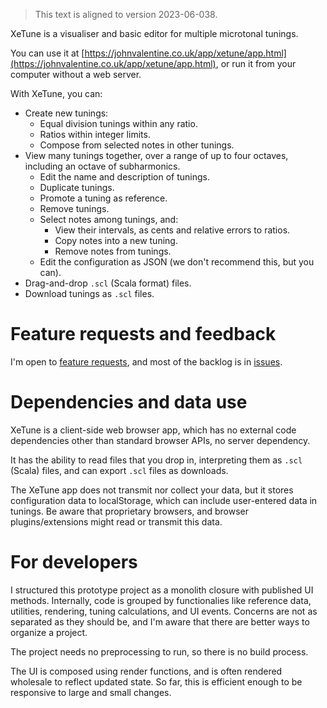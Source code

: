> This text is aligned to version 2023-06-038.

XeTune is a visualiser and basic editor for multiple microtonal tunings.

You can use it at [https://johnvalentine.co.uk/app/xetune/app.html](https://johnvalentine.co.uk/app/xetune/app.html), or run it from your computer without a web server.

With XeTune, you can:
- Create new tunings:
  - Equal division tunings within any ratio.
  - Ratios within integer limits.
  - Compose from selected notes in other tunings.
- View many tunings together, over a range of up to four octaves, including an octave of subharmonics.
  - Edit the name and description of tunings.
  - Duplicate tunings.
  - Promote a tuning as reference.
  - Remove tunings.
  - Select notes among tunings, and:
    - View their intervals, as cents and relative errors to ratios.
    - Copy notes into a new tuning.
    - Remove notes from tunings.
  - Edit the configuration as JSON (we don't recommend this, but you can).
- Drag-and-drop `.scl` (Scala format) files.
- Download tunings as `.scl` files.

# Feature requests and feedback

I'm open to [feature requests](https://github.com/j5v/xetune/labels/enhancement), and most of the backlog is in [issues](https://github.com/j5v/xetune/issues).

# Dependencies and data use

XeTune is a client-side web browser app, which has no external code dependencies other than standard browser APIs, no server dependency.

It has the ability to read files that you drop in, interpreting them as `.scl` (Scala) files, and can export `.scl` files as downloads.

The XeTune app does not transmit nor collect your data, but it stores configuration data to localStorage, which can include user-entered data in tunings. Be aware that proprietary browsers, and browser plugins/extensions might read or transmit this data.

# For developers

I structured this prototype project as a monolith closure with published UI methods. Internally, code is grouped by functionalies like reference data, utilities, rendering, tuning calculations, and UI events. Concerns are not as separated as they should be, and I'm aware that there are better ways to organize a project.

The project needs no preprocessing to run, so there is no build process.

The UI is composed using render functions, and is often rendered wholesale to reflect updated state. So far, this is efficient enough to be responsive to large and small changes.